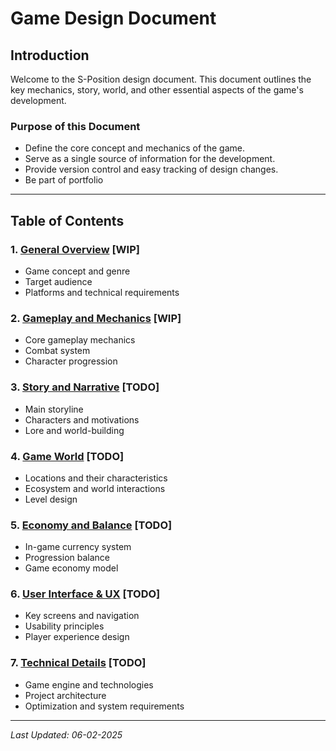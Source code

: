 # Game Design Document

## Introduction
Welcome to the S-Position design document. This document outlines the key mechanics, story, world, and other essential aspects of the game's development.

### Purpose of this Document
- Define the core concept and mechanics of the game.
- Serve as a single source of information for the development.
- Provide version control and easy tracking of design changes.
- Be part of portfolio

---

## Table of Contents

### 1. [General Overview](docs/overview.md) [WIP]
- Game concept and genre
- Target audience
- Platforms and technical requirements

### 2. [Gameplay and Mechanics](docs/mechanics.md) [WIP]
- Core gameplay mechanics
- Combat system
- Character progression

### 3. [Story and Narrative](docs/narrative.md) [TODO]
- Main storyline
- Characters and motivations
- Lore and world-building

### 4. [Game World](docs/world.md) [TODO]
- Locations and their characteristics
- Ecosystem and world interactions
- Level design

### 5. [Economy and Balance](docs/economy.md) [TODO]
- In-game currency system
- Progression balance
- Game economy model

### 6. [User Interface & UX](docs/ui_ux.md) [TODO]
- Key screens and navigation
- Usability principles
- Player experience design

### 7. [Technical Details](docs/technical.md) [TODO]
- Game engine and technologies
- Project architecture
- Optimization and system requirements

---

_Last Updated: 06-02-2025_